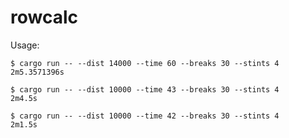 # rowcalc

Usage:

    $ cargo run -- --dist 14000 --time 60 --breaks 30 --stints 4
    2m5.3571396s

    $ cargo run -- --dist 10000 --time 43 --breaks 30 --stints 4
    2m4.5s

    $ cargo run -- --dist 10000 --time 42 --breaks 30 --stints 4
    2m1.5s

